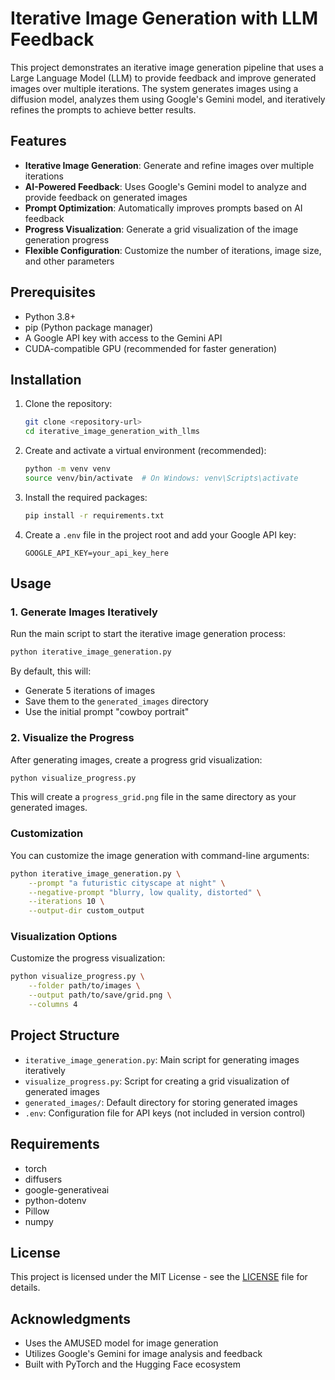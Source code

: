 # Iterative Image Generation with LLM Feedback

This project demonstrates an iterative image generation pipeline that uses a Large Language Model (LLM) to provide feedback and improve generated images over multiple iterations. The system generates images using a diffusion model, analyzes them using Google's Gemini model, and iteratively refines the prompts to achieve better results.

## Features

- **Iterative Image Generation**: Generate and refine images over multiple iterations
- **AI-Powered Feedback**: Uses Google's Gemini model to analyze and provide feedback on generated images
- **Prompt Optimization**: Automatically improves prompts based on AI feedback
- **Progress Visualization**: Generate a grid visualization of the image generation progress
- **Flexible Configuration**: Customize the number of iterations, image size, and other parameters

## Prerequisites

- Python 3.8+
- pip (Python package manager)
- A Google API key with access to the Gemini API
- CUDA-compatible GPU (recommended for faster generation)

## Installation

1. Clone the repository:
   ```bash
   git clone <repository-url>
   cd iterative_image_generation_with_llms
   ```

2. Create and activate a virtual environment (recommended):
   ```bash
   python -m venv venv
   source venv/bin/activate  # On Windows: venv\Scripts\activate
   ```

3. Install the required packages:
   ```bash
   pip install -r requirements.txt
   ```

4. Create a `.env` file in the project root and add your Google API key:
   ```
   GOOGLE_API_KEY=your_api_key_here
   ```

## Usage

### 1. Generate Images Iteratively

Run the main script to start the iterative image generation process:

```bash
python iterative_image_generation.py
```

By default, this will:
- Generate 5 iterations of images
- Save them to the `generated_images` directory
- Use the initial prompt "cowboy portrait"

### 2. Visualize the Progress

After generating images, create a progress grid visualization:

```bash
python visualize_progress.py
```

This will create a `progress_grid.png` file in the same directory as your generated images.

### Customization

You can customize the image generation with command-line arguments:

```bash
python iterative_image_generation.py \
    --prompt "a futuristic cityscape at night" \
    --negative-prompt "blurry, low quality, distorted" \
    --iterations 10 \
    --output-dir custom_output
```

### Visualization Options

Customize the progress visualization:

```bash
python visualize_progress.py \
    --folder path/to/images \
    --output path/to/save/grid.png \
    --columns 4
```

## Project Structure

- `iterative_image_generation.py`: Main script for generating images iteratively
- `visualize_progress.py`: Script for creating a grid visualization of generated images
- `generated_images/`: Default directory for storing generated images
- `.env`: Configuration file for API keys (not included in version control)

## Requirements

- torch
- diffusers
- google-generativeai
- python-dotenv
- Pillow
- numpy

## License

This project is licensed under the MIT License - see the [LICENSE](LICENSE) file for details.

## Acknowledgments

- Uses the AMUSED model for image generation
- Utilizes Google's Gemini for image analysis and feedback
- Built with PyTorch and the Hugging Face ecosystem
